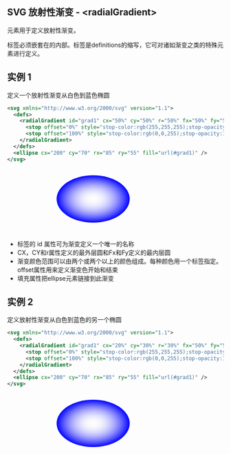 ## SVG 放射性渐变 - \<radialGradient>

<radialGradient>元素用于定义放射性渐变。

<radialGradient>标签必须嵌套在<defs>的内部。<defs>标签是definitions的缩写，它可对诸如渐变之类的特殊元素进行定义。

## 实例 1

定义一个放射性渐变从白色到蓝色椭圆

```xml
<svg xmlns="http://www.w3.org/2000/svg" version="1.1">
  <defs>
    <radialGradient id="grad1" cx="50%" cy="50%" r="50%" fx="50%" fy="50%">
      <stop offset="0%" style="stop-color:rgb(255,255,255);stop-opacity:0" />
      <stop offset="100%" style="stop-color:rgb(0,0,255);stop-opacity:1" />
    </radialGradient>
  </defs>
  <ellipse cx="200" cy="70" rx="85" ry="55" fill="url(#grad1)" />
</svg>
```

<svg xmlns="http://www.w3.org/2000/svg" version="1.1">
  <defs>
    <radialGradient id="grad1" cx="50%" cy="50%" r="50%" fx="50%" fy="50%">
      <stop offset="0%" style="stop-color:rgb(255,255,255);stop-opacity:0" />
      <stop offset="100%" style="stop-color:rgb(0,0,255);stop-opacity:1" />
    </radialGradient>
  </defs>
  <ellipse cx="200" cy="70" rx="85" ry="55" fill="url(#grad1)" />
</svg>

- <radialGradient>标签的 id 属性可为渐变定义一个唯一的名称
- CX，CY和r属性定义的最外层圆和Fx和Fy定义的最内层圆
- 渐变颜色范围可以由两个或两个以上的颜色组成。每种颜色用一个<stop>标签指定。offset属性用来定义渐变色开始和结束
- 填充属性把ellipse元素链接到此渐变

## 实例 2

定义放射性渐变从白色到蓝色的另一个椭圆

```xml
<svg xmlns="http://www.w3.org/2000/svg" version="1.1">
  <defs>
    <radialGradient id="grad1" cx="20%" cy="30%" r="30%" fx="50%" fy="50%">
      <stop offset="0%" style="stop-color:rgb(255,255,255);stop-opacity:0" />
      <stop offset="100%" style="stop-color:rgb(0,0,255);stop-opacity:1" />
    </radialGradient>
  </defs>
  <ellipse cx="200" cy="70" rx="85" ry="55" fill="url(#grad1)" />
</svg>
```

<svg xmlns="http://www.w3.org/2000/svg" version="1.1">
  <defs>
    <radialGradient id="grad1" cx="20%" cy="30%" r="30%" fx="50%" fy="50%">
      <stop offset="0%" style="stop-color:rgb(255,255,255);stop-opacity:0" />
      <stop offset="100%" style="stop-color:rgb(0,0,255);stop-opacity:1" />
    </radialGradient>
  </defs>
  <ellipse cx="200" cy="70" rx="85" ry="55" fill="url(#grad1)" />
</svg>